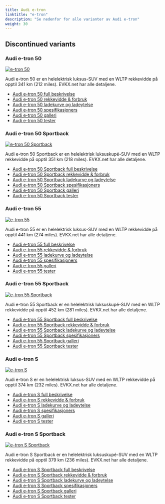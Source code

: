 ```yaml
---
title: Audi e-tron
linktitle: "e-tron"
description: "Se nedenfor for alle varianter av Audi e-tron"
weight: 30
---
```

## Discontinued variants

### Audi e-tron 50

<a href="e-tron_50/"><img src="https://media.evkx.net/multimedia/models/audi/e-tron/e-tron_50/main_1_st.jpg" class="img-fluid" alt="e-tron 50" ></a>

Audi e-tron 50 er en helelektrisk luksus-SUV med en WLTP rekkevidde på opptil 341 km (212 miles). EVKX.net har alle detaljene. 

- [Audi e-tron 50 full beskrivelse](e-tron_50/)
- [Audi e-tron 50 rekkevidde & forbruk](e-tron_50/rangeandconsumption/)
- [Audi e-tron 50 ladekurve og ladeytelse](e-tron_50/chargingcurve/)
- [Audi e-tron 50 spesifikasjoners](e-tron_50/specifications/)
- [Audi e-tron 50 galleri](e-tron_50/gallery/)
- [Audi e-tron 50 tester](e-tron_50/reviews/)

### Audi e-tron 50 Sportback

<a href="e-tron_50_sportback/"><img src="https://media.evkx.net/multimedia/models/audi/e-tron/e-tron_50_sportback/main_1_st.jpg" class="img-fluid" alt="e-tron 50 Sportback" ></a>

Audi e-tron 50 Sportback er en helelektrisk luksuskupé-SUV med en WLTP rekkevidde på opptil 351 km (218 miles). EVKX.net har alle detaljene. 

- [Audi e-tron 50 Sportback full beskrivelse](e-tron_50_sportback/)
- [Audi e-tron 50 Sportback rekkevidde & forbruk](e-tron_50_sportback/rangeandconsumption/)
- [Audi e-tron 50 Sportback ladekurve og ladeytelse](e-tron_50_sportback/chargingcurve/)
- [Audi e-tron 50 Sportback spesifikasjoners](e-tron_50_sportback/specifications/)
- [Audi e-tron 50 Sportback galleri](e-tron_50_sportback/gallery/)
- [Audi e-tron 50 Sportback tester](e-tron_50_sportback/reviews/)

### Audi e-tron 55

<a href="e-tron_55/"><img src="https://media.evkx.net/multimedia/models/audi/e-tron/e-tron_55/main_1_st.jpg" class="img-fluid" alt="e-tron 55" ></a>

Audi e-tron 55 er en helelektrisk luksus-SUV med en WLTP rekkevidde på opptil 441 km (274 miles). EVKX.net har alle detaljene. 

- [Audi e-tron 55 full beskrivelse](e-tron_55/)
- [Audi e-tron 55 rekkevidde & forbruk](e-tron_55/rangeandconsumption/)
- [Audi e-tron 55 ladekurve og ladeytelse](e-tron_55/chargingcurve/)
- [Audi e-tron 55 spesifikasjoners](e-tron_55/specifications/)
- [Audi e-tron 55 galleri](e-tron_55/gallery/)
- [Audi e-tron 55 tester](e-tron_55/reviews/)

### Audi e-tron 55 Sportback

<a href="e-tron_55_sportback/"><img src="https://media.evkx.net/multimedia/models/audi/e-tron/e-tron_55_sportback/main_1_st.jpg" class="img-fluid" alt="e-tron 55 Sportback" ></a>

Audi e-tron 55 Sportback er en helelektrisk luksuskupé-SUV med en WLTP rekkevidde på opptil 452 km (281 miles). EVKX.net har alle detaljene. 

- [Audi e-tron 55 Sportback full beskrivelse](e-tron_55_sportback/)
- [Audi e-tron 55 Sportback rekkevidde & forbruk](e-tron_55_sportback/rangeandconsumption/)
- [Audi e-tron 55 Sportback ladekurve og ladeytelse](e-tron_55_sportback/chargingcurve/)
- [Audi e-tron 55 Sportback spesifikasjoners](e-tron_55_sportback/specifications/)
- [Audi e-tron 55 Sportback galleri](e-tron_55_sportback/gallery/)
- [Audi e-tron 55 Sportback tester](e-tron_55_sportback/reviews/)

### Audi e-tron S

<a href="e-tron_s/"><img src="https://media.evkx.net/multimedia/models/audi/e-tron/e-tron_s/main_1_st.jpg" class="img-fluid" alt="e-tron S" ></a>

Audi e-tron S er en helelektrisk luksus-SUV med en WLTP rekkevidde på opptil 374 km (232 miles). EVKX.net har alle detaljene. 

- [Audi e-tron S full beskrivelse](e-tron_s/)
- [Audi e-tron S rekkevidde & forbruk](e-tron_s/rangeandconsumption/)
- [Audi e-tron S ladekurve og ladeytelse](e-tron_s/chargingcurve/)
- [Audi e-tron S spesifikasjoners](e-tron_s/specifications/)
- [Audi e-tron S galleri](e-tron_s/gallery/)
- [Audi e-tron S tester](e-tron_s/reviews/)

### Audi e-tron S Sportback

<a href="e-tron_s_sportback/"><img src="https://media.evkx.net/multimedia/models/audi/e-tron/e-tron_s_sportback/main_1_st.jpg" class="img-fluid" alt="e-tron S Sportback" ></a>

Audi e-tron S Sportback er en helelektrisk luksuskupé-SUV med en WLTP rekkevidde på opptil 379 km (236 miles). EVKX.net har alle detaljene. 

- [Audi e-tron S Sportback full beskrivelse](e-tron_s_sportback/)
- [Audi e-tron S Sportback rekkevidde & forbruk](e-tron_s_sportback/rangeandconsumption/)
- [Audi e-tron S Sportback ladekurve og ladeytelse](e-tron_s_sportback/chargingcurve/)
- [Audi e-tron S Sportback spesifikasjoners](e-tron_s_sportback/specifications/)
- [Audi e-tron S Sportback galleri](e-tron_s_sportback/gallery/)
- [Audi e-tron S Sportback tester](e-tron_s_sportback/reviews/)

